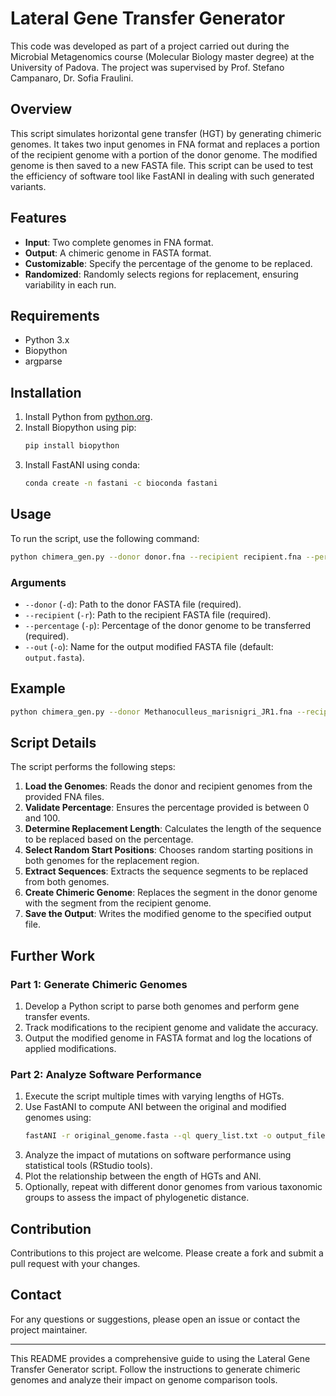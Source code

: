# Lateral Gene Transfer Generator
This code was developed as part of a project carried out during the Microbial Metagenomics course (Molecular Biology master degree) at the University of Padova. The project was supervised by Prof. Stefano Campanaro, Dr. Sofia Fraulini.

## Overview

This script simulates horizontal gene transfer (HGT) by generating chimeric genomes. It takes two input genomes in FNA format and replaces a portion of the recipient genome with a portion of the donor genome. The modified genome is then saved to a new FASTA file. This script can be used to test the efficiency of software tool like FastANI in dealing with such generated variants.

## Features

- **Input**: Two complete genomes in FNA format.
- **Output**: A chimeric genome in FASTA format.
- **Customizable**: Specify the percentage of the genome to be replaced.
- **Randomized**: Randomly selects regions for replacement, ensuring variability in each run.

## Requirements

- Python 3.x
- Biopython
- argparse

## Installation

1. Install Python from [python.org](https://www.python.org/).
2. Install Biopython using pip:
    ```bash
    pip install biopython
    ```
3. Install FastANI using conda:
    ```bash
    conda create -n fastani -c bioconda fastani
    ```
## Usage

To run the script, use the following command:

```bash
python chimera_gen.py --donor donor.fna --recipient recipient.fna --percentage 10 --out chimeric_genome.fasta
```

### Arguments

- `--donor` (`-d`): Path to the donor FASTA file (required).
- `--recipient` (`-r`): Path to the recipient FASTA file (required).
- `--percentage` (`-p`): Percentage of the donor genome to be transferred (required).
- `--out` (`-o`): Name for the output modified FASTA file (default: `output.fasta`).

## Example

```bash
python chimera_gen.py --donor Methanoculleus_marisnigri_JR1.fna --recipient Lactobacillus_acidophilus_La-14.fna --percentage 10 --out chimeric_genome.fasta
```

## Script Details

The script performs the following steps:

1. **Load the Genomes**: Reads the donor and recipient genomes from the provided FNA files.
2. **Validate Percentage**: Ensures the percentage provided is between 0 and 100.
3. **Determine Replacement Length**: Calculates the length of the sequence to be replaced based on the percentage.
4. **Select Random Start Positions**: Chooses random starting positions in both genomes for the replacement region.
5. **Extract Sequences**: Extracts the sequence segments to be replaced from both genomes.
6. **Create Chimeric Genome**: Replaces the segment in the donor genome with the segment from the recipient genome.
7. **Save the Output**: Writes the modified genome to the specified output file.

## Further Work

### Part 1: Generate Chimeric Genomes

1. Develop a Python script to parse both genomes and perform gene transfer events.
2. Track modifications to the recipient genome and validate the accuracy.
3. Output the modified genome in FASTA format and log the locations of applied modifications.

### Part 2: Analyze Software Performance

1. Execute the script multiple times with varying lengths of HGTs.
2. Use FastANI to compute ANI between the original and modified genomes using:
    ```bash
    fastANI -r original_genome.fasta --ql query_list.txt -o output_file
    ```
3. Analyze the impact of mutations on software performance using statistical tools (RStudio tools).
4. Plot the relationship between the ength of HGTs and ANI.
5. Optionally, repeat with different donor genomes from various taxonomic groups to assess the impact of phylogenetic distance.

## Contribution

Contributions to this project are welcome. Please create a fork and submit a pull request with your changes.

## Contact

For any questions or suggestions, please open an issue or contact the project maintainer.

---

This README provides a comprehensive guide to using the Lateral Gene Transfer Generator script. Follow the instructions to generate chimeric genomes and analyze their impact on genome comparison tools.
